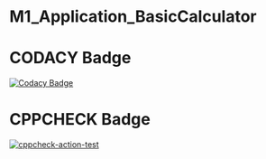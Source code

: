 # M1_Application_BasicCalculator

# CODACY Badge
[![Codacy Badge](https://app.codacy.com/project/badge/Grade/72c8e13e1f5a4dc38ddd5290d5a41567)](https://www.codacy.com/gh/akshhh51/M1_Application_BasicCalculator/dashboard?utm_source=github.com&amp;utm_medium=referral&amp;utm_content=akshhh51/M1_Application_BasicCalculator&amp;utm_campaign=Badge_Grade)

# CPPCHECK Badge
[![cppcheck-action-test](https://github.com/akshhh51/M1_Application_BasicCalculator/actions/workflows/cppcheck.yml/badge.svg)](https://github.com/akshhh51/M1_Application_BasicCalculator/actions/workflows/cppcheck.yml)
